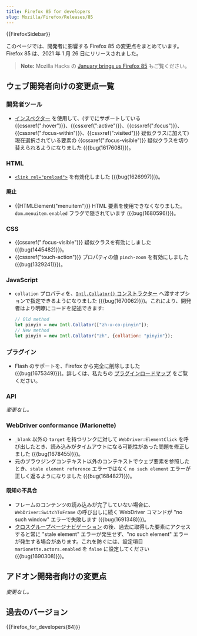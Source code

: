 ```yaml
---
title: Firefox 85 for developers
slug: Mozilla/Firefox/Releases/85
---
```


{{FirefoxSidebar}}

このページでは、開発者に影響する Firefox 85 の変更点をまとめています。Firefox 85 は、2021 年 1 月 26 日にリリースされました。

> **Note:** Mozilla Hacks の [January brings us Firefox 85](https://hacks.mozilla.org/2021/01/january-brings-us-firefox-85/) もご覧ください。

## ウェブ開発者向けの変更点一覧

### 開発者ツール

- [インスペクター](/ja/docs/Tools/Page_Inspector/How_to/Examine_and_edit_CSS#viewing_common_pseudo-classes) を使用して、(すでにサポートしている {{cssxref(":hover")}}、{{cssxref(":active")}}、{{cssxref(":focus")}}、{{cssxref(":focus-within")}}、{{cssxref(":visited")}} 疑似クラスに加えて) 現在選択されている要素の {{cssxref(":focus-visible")}} 疑似クラスを切り替えられるようになりました ({{bug(1617608)}})。

### HTML

- [`<link rel="preload">`](/ja/docs/Web/HTML/Link_types/preload) を有効化しました ({{bug(1626997)}})。

#### 廃止

- {{HTMLElement("menuitem")}} HTML 要素を使用できなくなりました。`dom.menuitem.enabled` フラグで隠されています ({{bug(1680596)}})。

### CSS

- {{cssxref(":focus-visible")}} 疑似クラスを有効にしました ({{bug(1445482)}})。
- {{cssxref("touch-action")}} プロパティの値 `pinch-zoom` を有効にしました ({{bug(1329241)}})。

### JavaScript

- `collation` プロパティを、[`Intl.Collator()` コンストラクター](/ja/docs/Web/JavaScript/Reference/Global_Objects/Intl/Collator/Collator) へ渡すオプションで指定できるようになりました ({{bug(1670062)}})。これにより、開発者はより明瞭にコードを記述できます:

  ```js
  // Old method
  let pinyin = new Intl.Collator(["zh-u-co-pinyin"]);
  // New method
  let pinyin = new Intl.Collator("zh", {collation: "pinyin"});
  ```

### プラグイン

- Flash のサポートを、Firefox から完全に削除しました ({{bug(1675349)}})。詳しくは、私たちの [プラグインロードマップ](/ja/docs/Plugins/Roadmap#schedule) をご覧ください。

### API

_変更なし。_

### WebDriver conformance (Marionette)

- `_blank` 以外の `target` を持つリンクに対して `WebDriver:ElementClick` を呼び出したとき、読み込みがタイムアウトになる可能性があった問題を修正しました ({{bug(1678455)}})。
- 元のブラウジングコンテキスト以外のコンテキストでウェブ要素を参照したとき、`stale element reference` エラーではなく `no such element` エラーが正しく返るようになりました ({{bug(1684827)}})。

#### 既知の不具合

- フレームのコンテンツの読み込みが完了していない場合に、`WebDriver:SwitchToFrame` の呼び出しに続く WebDriver コマンドが "no such window" エラーで失敗します ({{bug(1691348)}})。
- [クロスグループページナビゲーション](https://firefox-source-docs.mozilla.org/dom/navigation/nav_replace.html#cross-group-navigations) の後、過去に取得した要素にアクセスすると常に "stale element" エラーが発生せず、"no such element" エラーが発生する場合があります。これを防ぐには、設定項目 `marionette.actors.enabled` を `false` に設定してください ({{bug(1690308)}})。

## アドオン開発者向けの変更点

_変更なし。_

## 過去のバージョン

{{Firefox_for_developers(84)}}
